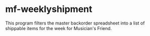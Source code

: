 mf-weeklyshipment
=================
This program filters the master backorder spreadsheet into a list of shippable items for the week for Musician's Friend.
